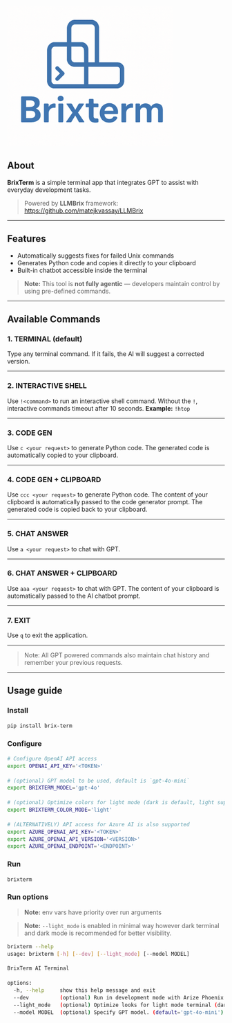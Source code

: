 ![Brixterm Logo](img/logo.png)

## About

**BrixTerm** is a simple terminal app that integrates GPT to assist with everyday development tasks.
> Powered by **LLMBrix** framework: https://github.com/matejkvassay/LLMBrix

---

## Features

- Automatically suggests fixes for failed Unix commands
- Generates Python code and copies it directly to your clipboard
- Built-in chatbot accessible inside the terminal

> **Note:** This tool is **not fully agentic** — developers maintain control by using pre-defined commands.

---

## Available Commands

### 1. TERMINAL (default)

Type any terminal command.
If it fails, the AI will suggest a corrected version.

---

### 2. INTERACTIVE SHELL

Use `!<command>` to run an interactive shell command.
Without the `!`, interactive commands timeout after 10 seconds.
**Example:** `!htop`

---

### 3. CODE GEN

Use `c <your request>` to generate Python code.
The generated code is automatically copied to your clipboard.

---

### 4. CODE GEN + CLIPBOARD

Use `ccc <your request>` to generate Python code.
The content of your clipboard is automatically passed to the code generator prompt.
The generated code is copied back to your clipboard.

---

### 5. CHAT ANSWER

Use `a <your request>` to chat with GPT.

---

### 6. CHAT ANSWER + CLIPBOARD

Use `aaa <your request>` to chat with GPT.
The content of your clipboard is automatically passed to the AI chatbot prompt.

---

### 7. EXIT

Use `q` to exit the application.

---

> Note: All GPT powered commands also maintain chat history and remember your previous requests.
___

## Usage guide

### Install

```bash
pip install brix-term
```

### Configure

```bash
# Configure OpenAI API access
export OPENAI_API_KEY='<TOKEN>'

# (optional) GPT model to be used, default is `gpt-4o-mini`
export BRIXTERM_MODEL='gpt-4o'

# (optional) Optimize colors for light mode (dark is default, light support is limited, not recommended)
export BRIXTERM_COLOR_MODE='light'

# (ALTERNATIVELY) API access for Azure AI is also supported
export AZURE_OPENAI_API_KEY='<TOKEN>'
export AZURE_OPENAI_API_VERSION='<VERSION>'
export AZURE_OPENAI_ENDPOINT='<ENDPOINT>'
```

### Run

```bash
brixterm
```

### Run options

> **Note:** env vars have priority over run arguments

> **Note:** `--light_mode` is enabled in minimal way however dark terminal and dark mode is recommended for better
> visibility.

```bash
brixterm --help
usage: brixterm [-h] [--dev] [--light_mode] [--model MODEL]

BrixTerm AI Terminal

options:
  -h, --help     show this help message and exit
  --dev          (optional) Run in development mode with Arize Phoenix tracing enabled.
  --light_mode   (optional) Optimize looks for light mode terminal (dark is default).
  --model MODEL  (optional) Specify GPT model. (default='gpt-4o-mini')
```
